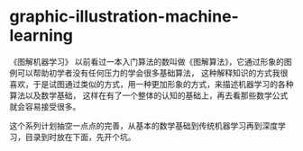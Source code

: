 # graphic-illustration-machine-learning
《图解机器学习》
以前看过一本入门算法的数叫做《图解算法》，它通过形象的图例可以帮助初学者没有任何压力的学会很多基础算法，
这种解释知识的方式我很喜欢，于是试图通过类似的方式，用一种更加形象的方式，来描述机器学习的各种算法以及数学基础，
这样在有了一个整体的认知的基础上，再去看那些数学公式就会容易接受很多。

这个系列计划抽空一点点的完善，从基本的数学基础到传统机器学习再到深度学习，目录到时放在下面，先开个坑。




